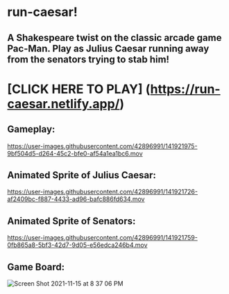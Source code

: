 # run-caesar!

## A Shakespeare twist on the classic arcade game Pac-Man. Play as Julius Caesar running away from the senators trying to stab him!

# [CLICK HERE TO PLAY] (https://run-caesar.netlify.app/)

## Gameplay: 


https://user-images.githubusercontent.com/42896991/141921975-9bf504d5-d264-45c2-bfe0-af54a1ea1bc6.mov


## Animated Sprite of Julius Caesar:


https://user-images.githubusercontent.com/42896991/141921726-af2409bc-f887-4433-ad96-bafc886fd634.mov


## Animated Sprite of Senators:


https://user-images.githubusercontent.com/42896991/141921759-0fb865a8-5bf3-42d7-9d05-e56edca246b4.mov


## Game Board:


![Screen Shot 2021-11-15 at 8 37 06 PM](https://user-images.githubusercontent.com/42896991/141921800-4a4c80e1-da04-4768-abef-1b90eaf1f47b.png)
